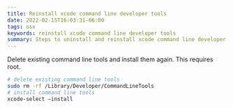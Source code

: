 ```yaml
---
title: Reinstall xcode command line developer tools
date: 2022-02-15T16:03:31-06:00
tags: osx
keywords: reinstall xcode command line developer tools
summary: Steps to uninstall and reinstall xcode command line developer tools
---
```


Delete existing command line tools and install them again.
This requires root.

```bash
# delete existing command line tools
sudo rm -rf /Library/Developer/CommandLineTools
# install command line tools
xcode-select —install
```
